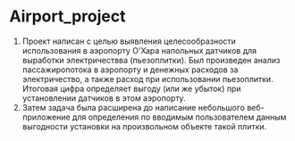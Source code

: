 # Airport_project
1) Проект написан с целью выявления целесообразности использования в аэропорту О'Хара напольных датчиков для выработки электричествва (пьезоплитки).
Был произведен анализ пассажиропотока в аэропорту и денежных расходов за электричество, а также расход при использовании пьезоплитки. Итоговая цифра определяет выгоду (или же убыток) при установлении датчиков в этом аэропорту.
2) Затем задача была расширена до написание небольшого веб-приложение для определения по вводимым пользователем данным выгодности установки на произвольном объекте такой плитки.
